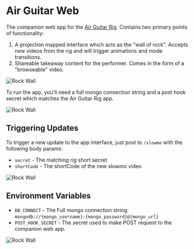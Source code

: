# Air Guitar Web
The companion web app for the [Air Guitar Rig](https://github.com/joelongstreet/AirGuitar-Rig). Contains two primary points of functionality:
1. A projection mapped interface which acts as the "wall of rock". Accepts new videos from the rig and will trigger animations and mode transitions.
2. Shareable takeaway content for the performer. Comes in the form of a "browseable" video.

![Rock Wall](http://i.imgur.com/WoumcXw.jpg)

To run the app, you'll need a full mongo connection string and a post hook secret which matches the Air Guitar Rig app.

![Rock Wall](http://i.imgur.com/9ZBs92s.jpg)


## Triggering Updates
To trigger a new update to the app interface, just post to `/slowmo` with the following body params:
* `secret` - The matching rig short secret
* `shortCode` - The shortCode of the new slowmo video

![Rock Wall](http://i.imgur.com/faU4Mu6.jpg)

## Environment Variables
* `DB_CONNECT` - The Full mongo connection string: `mongodb://{mongo_username}:{mongo_password}@{mongo_url}`
* `POST_HOOK_SECRET` - The secret used to make POST request to the companion web app.


![Rock Wall](http://i.imgur.com/eB0R7Y8.jpg)
